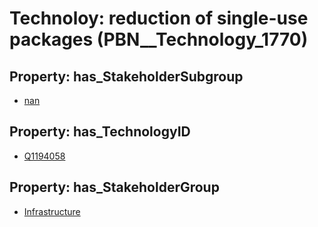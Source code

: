 # Technoloy: __reduction of single-use packages__ (PBN__Technology_1770)

## Property: has_StakeholderSubgroup

* [nan](PBN__TechSubgroup_7)

## Property: has_TechnologyID

* [Q1194058](Q1194058)

## Property: has_StakeholderGroup

* [Infrastructure](PBN__TechGroup_4)

